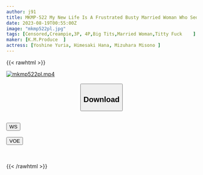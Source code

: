 ```yaml
---
author: j91
title: MKMP-522 My New Life Is A Frustrated Busty Married Woman Who Seduces Me Every Day And Fucks Me Every Day
date: 2023-08-19T00:55:00Z
image: "mkmp522pl.jpg"
tags: [Censored,Creampie,3P, 4P,Big Tits,Married Woman,Titty Fuck	 ]
maker: [K.M.Produce  ]
actress: [Yoshine Yuria, Himesaki Hana, Mizuhara Misono ]
---
```



{{< rawhtml >}}

<div class="video" data-videoid="s3zsnomorqtq">
    <a href="javascript:;">
        <img src="https://my.j91.asia/posts/mkmp522pl/mkmp522pl.jpg" width="WIDTH" height="HEIGHT" alt="mkmp522pl.mp4" loading="lazy">
    </a>
</div>

<script type="text/javascript" src="https://j91.asia/asset/on-demand-ws.js"></script>

<br>
  <link rel="stylesheet" href="https://j91.asia/asset/bs5.css">
  
  <center>
  <button class="btn btn-primary" type="button" data-bs-toggle="collapse" data-bs-target=".multi-collapse" aria-expanded="false" aria-controls="multiCollapseExample1 multiCollapseExample2"><h2>Download</h2></button></center>
</p>
<div class="row">
  <div class="col">
    <div class="collapse multi-collapse" id="multiCollapseExample1">
      <div class="card card-body">
	      	      <br>
<div class="buttons">  
<a href="https://wolfstream.tv/s3zsnomorqtq"><button class="btn-hover color-3"><i class="fa fa-download"></i> WS</button></a></div>
    </div>
  </div>
</div>
  <div class="col">
    <div class="collapse multi-collapse" id="multiCollapseExample2">
      <div class="card card-body">
	      <br>
<div class="buttons">
    <a href="https://voe.sx/hhnueebqpfpu.html"><button class="btn-hover color-9"><i class="fa fa-download"></i> VOE</button></a></div>
<br><br>
      </div>
    </div>
  </div>
</div>

{{< /rawhtml >}}